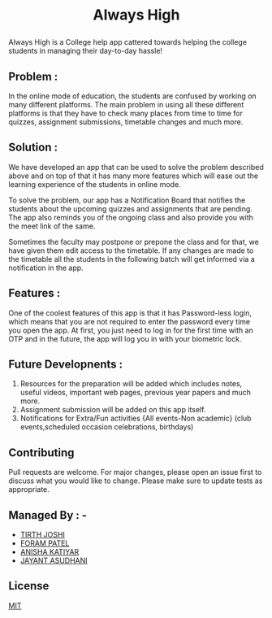 # <p style="text-align: center;"> **Always High** </p>

Always High is a College help app cattered towards helping the college students in managing their day-to-day hassle!

## Problem :

In the online mode of education, the students are confused by working on many different platforms. The main problem in using all
these different platforms is that they have to check many places from time to time for quizzes, assignment submissions,
timetable changes and much more. 

## Solution :

We have developed an app that can be used to solve the problem described above and on top of that it has many more features which
will ease out the learning experience of the students in online mode.

To solve the problem, our app has a Notification Board that notifies the students about the upcoming quizzes and
assignments that are pending. The app also reminds you of the ongoing class and also provide you with the meet link of the same. 

Sometimes the faculty may postpone or prepone the class and for that, we have given them edit access to the timetable. If any
changes are made to the timetable all the students in the following batch will get informed via a notification in the app.


## Features : 

One of the coolest features of this app is that it has Password-less login, which means that you are not required to enter
the password every time you open the app. At first, you just need to log in for the first time with an OTP and in the 
future, the app will log you in with your biometric lock.

## Future Developnents :

1. Resources for the preparation will be added which includes notes, useful videos, important web pages, previous year
papers and much more.
2. Assignment submission will be added on this app itself.
3. Notifications for Extra/Fun activities {All events-Non academic} (club events,scheduled occasion celebrations, birthdays)

## Contributing
Pull requests are welcome. For major changes, please open an issue first to discuss what you would like to change.
Please make sure to update tests as appropriate.

## **Managed By : -** 
- [TIRTH JOSHI](https://github.com/tirth5828)
- [FORAM PATEL](https://github.com/foram-patel-0201)
- [ANISHA KATIYAR](https://github.com/ani14kay)
- [JAYANT ASUDHANI](https://github.com/jayant0121)


## License
[MIT](https://choosealicense.com/licenses/mit/)
